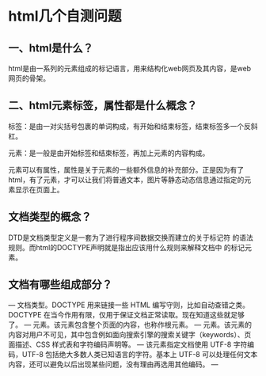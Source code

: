 # html几个自测问题
## 一、html是什么？
html是由一系列的元素组成的标记语言，用来结构化web网页及其内容，是web网页的骨架。

## 二、html元素标签，属性都是什么概念？
标签：是由一对尖括号包裹的单词构成，有开始和结束标签，结束标签多一个反斜杠。

元素：是一般是由开始标签和结束标签，再加上元素的内容构成。

元素可以有属性，属性是关于元素的一些额外信息的补充部分。正是因为有了html，有了元素，才可以让我们将普通文本，图片等静态动态信息通过指定的元素显示在页面上。

## 文档类型的概念？
DTD是文档类型定义是一套为了进行程序间数据交换而建立的关于标记符
的语法规则。而html的DOCTYPE声明就是指出应该用什么规则来解释文档中
的标记元素。

## 文档有哪些组成部分？
<!DOCTYPE html> — 文档类型。DOCTYPE 用来链接一些 HTML 编写守则，比如自动查错之类。DOCTYPE 在当今作用有限，仅用于保证文档正常读取。现在知道这些就足够了。
<html></html> — <html> 元素。该元素包含整个页面的内容，也称作根元素。
<head></head> — <head> 元素。该元素的内容对用户不可见，其中包含例如面向搜索引擎的搜索关键字（keywords）、页面描述、CSS 样式表和字符编码声明等。
<meta charset="utf-8"> — 该元素指定文档使用 UTF-8 字符编码，UTF-8 包括绝大多数人类已知语言的字符。基本上 UTF-8 可以处理任何文本内容，还可以避免以后出现某些问题，没有理由再选用其他编码。
<title></title> — <title> 元素。该元素设置页面的标题，显示在浏览器标签页上，也作为收藏网页的描述文字。
<body></body> — <body> 元素。该元素包含期望让用户在访问页面时看到的内容，包括文本、图像、视频、游戏、可播放的音轨或其他内容。

## head部分由什么组成？
文档的标题：简要描述文档中处理的主题。这是一个必需的项目，并与title元素一起插入。
样式声明：对用于设置文档中元素的表示属性的样式定义进行分组。style它与元素一起插入。
客户端脚本：插入提供功能和交互性的程序。它是用scriptelement声明的。
元语句：定义自定义属性和值。它们与meta元素一起插入。
关系信息：表示与文档有某种关联的资源。link它与元素一起插入

## meta 有哪些标签
[参见链接](https://segmentfault.com/a/1190000004279791)

